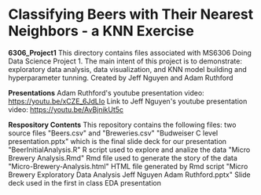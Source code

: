 # Classifying Beers with Their Nearest Neighbors - a KNN Exercise

**6306_Project1**
This directory contains files associated with MS6306 Doing Data Science Project 1. The main intent of this project is to demonstrate: exploratory data analysis, data visualization, and KNN model building and hyperparameter tunning. 
Created by Jeff Nguyen and Adam Ruthford

**Presentations**
Adam Ruthford's youtube presentation video: https://youtu.be/xCZE_6JdLIo
Link to Jeff Nguyen's youtube presentation video: https://youtu.be/AvBjnikUt5c

**Respository Contents**
This repository contains the following files:
two source files "Beers.csv" and "Breweries.csv"
"Budweiser C level presentation.pptx" which is the final slide deck for our presentation
"BeerInitialAnalysis.R" R script used to explore and analize the data
"Micro Brewery Analysis.Rmd" Rmd file used to generate the story of the data
"Micro-Brewery-Analysis.html" HTML file generated by Rmd script
"Micro Brewery Exploratory Data Analysis Jeff Nguyen Adam Ruthford.pptx" Slide deck used in the first in class EDA presentation
